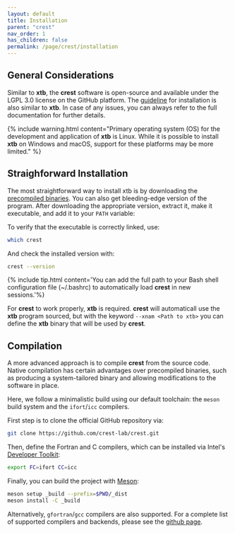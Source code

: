 ```yaml
---
layout: default
title: Installation
parent: "crest"
nav_order: 1
has_children: false
permalink: /page/crest/installation
---
```


## General Considerations

Similar to **xtb**, the **crest** software is open-source and available under the LGPL 3.0 license on the GitHub platform. The [guideline](https://crest-lab.github.io/crest-docs/page/installation) for installation is also similar to **xtb**. In case of any issues, you can always refer to the full documentation for further details.

{% include warning.html content="Primary operating system (OS) for the development and application of **xtb** is Linux. While it is possible to install **xtb** on Windows and macOS, support for these platforms may be more limited." %}


## Straighforward Installation
The most straightforward way to install xtb is by downloading the [precompiled binaries](https://github.com/crest-lab/crest/releases). You can also get bleeding-edge version of the program.
After downloading the appropriate version, extract it, make it executable, and add it to your `PATH` variable:

To verify that the executable is correctly linked, use:

```bash
which crest
```
And check the installed version with:
```bash
crest --version
```

{% include tip.html content='You can add the full path to your Bash shell configuration file (~/.bashrc) to automatically load **crest** in new sessions.'%}

For **crest** to work properly, **xtb** is required. **crest** will automaticall use the **xtb** program sourced, but with the keyword `--xnam <Path to xtb>` you can define the **xtb** binary that will be used by **crest**.

## Compilation 
A more advanced approach is to compile **crest** from the source code. Native compilation has certain advantages over precompiled binaries, such as producing a system-tailored binary and allowing modifications to the software in place.

Here, we follow a minimalistic build using our default toolchain: the `meson` build system and the `ifort`/`icc` compilers.

First step is to clone the official GitHub repository via:
```bash
git clone https://github.com/crest-lab/crest.git
```

Then, define the Fortran and C compilers, which can be installed via Intel's [Developer Toolkit](https://www.intel.com/content/www/us/en/developer/tools/oneapi/toolkits.html#base-kit):

```bash
export FC=ifort CC=icc
```

Finally, you can build the project with [Meson](https://mesonbuild.com/):

```bash
meson setup _build --prefix=$PWD/_dist
meson install -C _build
```

Alternatively, `gfortran`/`gcc` compilers are also supported. For a complete list of supported compilers and backends, please see the [github page](https://github.com/grimme-lab/xtb?tab=readme-ov-file#semiempirical-extended-tight-binding-program-package).
